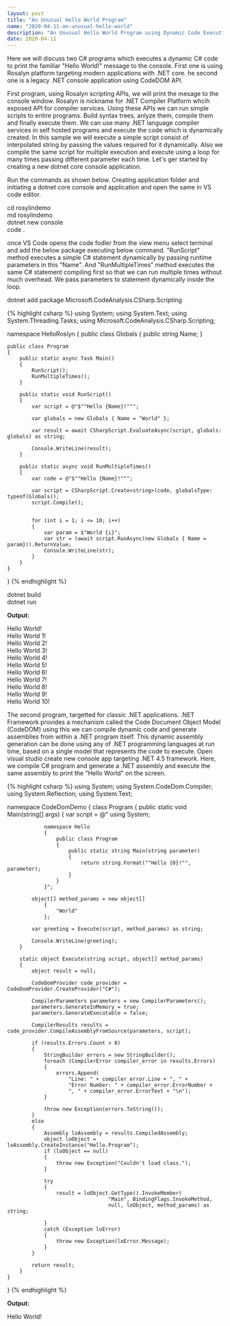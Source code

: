 ```yaml
---
layout: post
title: "An Unusual Hello World Program"
name: "2020-04-11-an-unusual-hello-world"
description: "An Unusual Hello World Program using Dynamic Code Execution with C#"
date: 2020-04-11
---
```

<p>Here we will discuss two C# programs which executes a dynamic C# code to print the familiar "Hello World!" message to the console. First one is using Rosalyn platform targeting modern applications with .NET core. he second one is a legacy .NET console application using CodeDOM API.</p>

<p>First program, using Rosalyn scripting APIs, we will print the mesage to the console window. Rosalyn is nickname for .NET Compiler Platform whcih exposed API for compiler services. Using these APIs we can run simple scripts to entire programs. Build syntax trees, anlyze them, compile them and finally execute them. We can use many .NET language compiler services in self hosted programs and execute the code which is dynamically created. In this sample we will execute a simple script consist of interpolated string by passing the values required for it dynamically. Also we compile the same script for multiple execution and execute using a loop for many times passing different parameter each time. Let's ger started by creating a new dotnet core console application.</p>

<p>Run the commands as shown below. Creating application folder and initiating a dotnet core console and application and open the same in VS code editor.</p>
<p class="cmd">
cd rosylindemo<br/>
md rosylindemo<br/>
dotnet new console<br/>
code .<br/>
</p>

<p>once VS Code opens the code fodler from the view menu select terminal and add the below package executing below command. "RunScript" method executes a simple C# statement dynamically by passing runtime parameters in this "Name". And "RunMultipleTimes" method executes the same C# statement compiling first so that we can run multiple times without much overhead. We pass parameters to statement dynamically inside the loop.</p>
<p class="cmd">
dotnet add package Microsoft.CodeAnalysis.CSharp.Scripting
</p>

{% highlight csharp %}
using System;
using System.Text;
using System.Threading.Tasks;
using Microsoft.CodeAnalysis.CSharp.Scripting;

namespace HelloRoslyn
{
    public class Globals
    {
        public string Name;
    }

    public class Program
    {
        public static async Task Main()
        {
            RunScript();
            RunMultipleTimes();
        }

        public static void RunScript()
        {
            var script = @"$""Hello {Name}!""";            

            var globals = new Globals { Name = "World" };

            var result = await CSharpScript.EvaluateAsync(script, globals: globals) as string;

            Console.WriteLine(result);
        }

        public static async void RunMultipleTimes()
        {
            var code = @"$""Hello {Name}!""";

            var script = CSharpScript.Create<string>(code, globalsType: typeof(Globals));
            script.Compile();


            for (int i = 1; i <= 10; i++)
            {
                var param = $"World {i}";
                var str = (await script.RunAsync(new Globals { Name = param})).ReturnValue;
                Console.WriteLine(str);
            }
        }
    }
}
{% endhighlight %}

<p class="cmd">
dotnet build<br/>
dotnet run<br/>
</p>

<b>Output:</b>
<p class="output">
Hello World!<br/>
Hello World 1!<br/>
Hello World 2!<br/>
Hello World 3!<br/>
Hello World 4!<br/>
Hello World 5!<br/>
Hello World 6!<br/>
Hello World 7!<br/>
Hello World 8!<br/>
Hello World 9!<br/>
Hello World 10!<br/>
</p>

<p>The second program, targetted for classic .NET applications. .NET Framework provides a mechanism called the Code Document Object Model (CodeDOM) using this we can compile dynamic code and generate assemblies from within a .NET program itself. This dynamic assembly generation can be done using any of .NET programming languages at run time, based on a single model that represents the code to execute. Open visual studio create new console app targeting .NET 4.5 framework. Here, we compile C# program and generate a .NET assembly and execute the same assembly to print the "Hello World" on the screen.</p>


{% highlight csharp %}
using System;
using System.CodeDom.Compiler;
using System.Reflection;
using System.Text;

namespace CodeDomDemo
{
    class Program
    {
        public static void Main(string[] args)
        {
            var script = @"
                using System;

                namespace Hello 
                {
                    public class Program
                    {
                        public static string Main(string parameter) 
                        { 
                            return string.Format(""Hello {0}!"", parameter);
                        } 
                    } 
                }";

            object[] method_params = new object[]
                {
                    "World"
                };

            var greeting = Execute(script, method_params) as string;

            Console.WriteLine(greeting);
        }

        static object Execute(string script, object[] method_params)
        {
            object result = null;

            CodeDomProvider code_provider = CodeDomProvider.CreateProvider("C#");

            CompilerParameters parameters = new CompilerParameters();
            parameters.GenerateInMemory = true;
            parameters.GenerateExecutable = false;

            CompilerResults results = code_provider.CompileAssemblyFromSource(parameters, script);

            if (results.Errors.Count > 0)
            {
                StringBuilder errors = new StringBuilder();
                foreach (CompilerError compiler_error in results.Errors)
                {                    
                    errors.Append(
                        "Line: " + compiler_error.Line + ", " +
                        "Error Number: " + compiler_error.ErrorNumber +
                        ", " + compiler_error.ErrorText + "\n");                    
                }

                throw new Exception(errors.ToString());
            }
            else
            {
                Assembly loAssembly = results.CompiledAssembly;
                object loObject = loAssembly.CreateInstance("Hello.Program");
                if (loObject == null)
                {
                    throw new Exception("Couldn't load class.");
                }
                
                try
                {
                    result = loObject.GetType().InvokeMember(
                                     "Main", BindingFlags.InvokeMethod,
                                     null, loObject, method_params) as string;
                    
                }
                catch (Exception loError)
                {
                    throw new Exception(loError.Message);
                }
            }

            return result;
        }
    }
}
{% endhighlight %}

<b>Output:</b>
<p class="output">
Hello World!
</p>